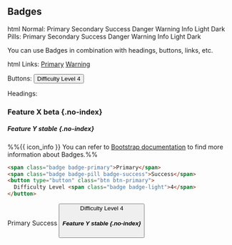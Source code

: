 ## Badges

<include src="codeAndOutput.md" boilerplate >
<variable name="highlightStyle">html</variable>
<variable name="code">
Normal:
<span class="badge badge-primary">Primary</span>
<span class="badge badge-secondary">Secondary</span>
<span class="badge badge-success">Success</span>
<span class="badge badge-danger">Danger</span>
<span class="badge badge-warning">Warning</span>
<span class="badge badge-info">Info</span>
<span class="badge badge-light">Light</span>
<span class="badge badge-dark">Dark</span>
<br>Pills:
<span class="badge badge-pill badge-primary">Primary</span>
<span class="badge badge-pill badge-secondary">Secondary</span>
<span class="badge badge-pill badge-success">Success</span>
<span class="badge badge-pill badge-danger">Danger</span>
<span class="badge badge-pill badge-warning">Warning</span>
<span class="badge badge-pill badge-info">Info</span>
<span class="badge badge-pill badge-light">Light</span>
<span class="badge badge-pill badge-dark">Dark</span>
</variable>
</include>

You can use Badges in combination with headings, buttons, links, etc.

<include src="codeAndOutput.md" boilerplate >
<variable name="highlightStyle">html</variable>
<variable name="code">
Links:
<a href="#" class="badge badge-primary">Primary</a>
<a href="#" class="badge badge-pill badge-warning">Warning</a>

Buttons:
<button type="button" class="btn btn-primary">
  Difficulty Level <span class="badge badge-light">4</span>
</button>

Headings:

### Feature X <span class="badge badge-danger">beta</span> {.no-index}
##### Feature Y <span class="badge badge-pill badge-success">stable</span> {.no-index}
</variable>
</include>


<div class="indented">

%%{{ icon_info }} You can refer to [Bootstrap documentation](https://getbootstrap.com/docs/5.1/components/badge/) to find more information about Badges.%%
</div>


<div id="short" class="d-none">

```markdown
<span class="badge badge-primary">Primary</span>
<span class="badge badge-pill badge-success">Success</span>
<button type="button" class="btn btn-primary">
  Difficulty Level <span class="badge badge-light">4</span>
</button>
```
</div>

<div id="examples" class="d-none">

<span class="badge badge-primary">Primary</span>
<span class="badge badge-pill badge-success">Success</span>
<button type="button" class="btn btn-primary">
  Difficulty Level <span class="badge badge-light">4</span>
##### Feature Y <span class="badge badge-pill badge-warning">stable</span> {.no-index}
</button>
</div>
